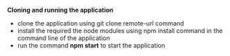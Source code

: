 **Cloning and running the application**

- clone the application using git clone remote-url command
- install the required the node modules using npm install command in the command line of the application
- run the command **npm start** to start the application

